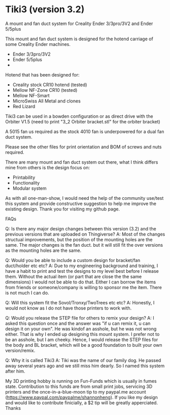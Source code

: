 # Tiki3 (version 3.2)
A mount and fan duct system for Creality Ender 3/3pro/3V2 and Ender 5/5plus

This mount and fan duct system is designed for the hotend carriage of some Creality Ender machines.  
- Ender 3/3pro/3V2
- Ender 5/5plus
- 
Hotend that has been designed for:
- Creality stock CR10 hotend (tested)
- Mellow NF-Zone CR10 (tested)
- Mellow NF-Smart
- MicroSwiss All Metal and clones
- Red Lizard 
 
Tiki3 can be used in a bowden configuration or as direct drive with the Orbiter V1.5 (need to print "3_2 Orbiter bracket.stl" for the orbiter bracket)

A 5015 fan us required as the stock 4010 fan is underpowered for a dual fan duct system. 
 
Please see the other files for print orientation and BOM of screws and nuts required. 
 
There are many mount and fan duct system out there, what I think differs mine from others is the design focus on:
- Printability
- Functionality
- Modular system
 
As with all one-man-show, I would need the help of the community use/test this system and provide constructive suggestion to help me improve the existing design. 
Thank you for visiting my github page. 

FAQs

Q: Is there any major design changes between this version (3.2) and the previous versions that are uploaded on Thingiverse?
A: Most of the changes structual improvements, but the position of the mounting holes are the same. The major changes is the fan duct. but it will still fit the over versions as the mounting holes are the same. 

Q: Would you be able to include a custom design for bracket/fan duct/holder etc etc?
A: Due to my engineering background and training, I have a habit to print and test the designs to my level best before I release them. Without the actual item (or part that are close the the same dimensions) I would not be able to do that. Either I can borrow the items from friends or someone/company is willing to sponsor me the item. There is not much I can do. 

Q: Will this system fit the Sovol/Tronxy/TwoTrees etc etc?
A: Honestly, I would not know as I do not have those printers to work with.

Q: Would you release the STEP file for others to remix your design?
A: I asked this question once and the answer was "if u can remix it, u can design it on your own". He was kindof an asshole, but he was not wrong either. That is why I ended up designing this mount system. I prefer not to be an asshole, but I am cheeky. Hence, I would release the STEP files for the body and BL bracket, which will be a good foundation to built your own version/remix.  

Q: Why it is called Tiki3
A: Tiki was the name of our family dog. He passed away several years ago and we still miss him dearly. So I named this system after him. 

My 3D printing hobby is running on Fun-Funds which is usually in fumes state. Contribution to this funds are from small print jobs, servicing 3D printers and the once-in-a-blue-moon tip to my paypal.me account (https://www.paypal.com/paypalme/shannonheng). If you like my design and would like to contribute finicially, a $2 tip will be greatly apperciated. Thanks
